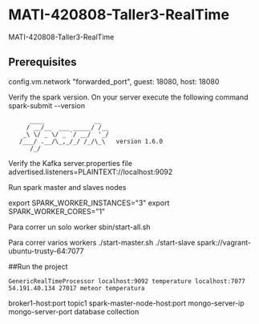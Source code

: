# MATI-420808-Taller3-RealTime
MATI-420808-Taller3-RealTime


## Prerequisites

 config.vm.network "forwarded_port", guest: 18080, host: 18080
 
Verify the spark version. On your server execute the following command
spark-submit --version
```
      ____              __
     / __/__  ___ _____/ /__
    _\ \/ _ \/ _ `/ __/  '_/
   /___/ .__/\_,_/_/ /_/\_\   version 1.6.0
      /_/

```

Verify the Kafka server.properties file
advertised.listeners=PLAINTEXT://localhost:9092

Run spark master and slaves nodes

export SPARK_WORKER_INSTANCES="3"
export SPARK_WORKER_CORES="1"

Para correr un solo worker
sbin/start-all.sh

Para correr varios workers
./start-master.sh
./start-slave spark://vagrant-ubuntu-trusty-64:7077

##Run the project

`GenericRealTimeProcessor localhost:9092 temperature localhost:7077 54.191.40.134 27017 meteor temperatura`

broker1-host:port topic1 spark-master-node-host:port mongo-server-ip mongo-server-port database collection